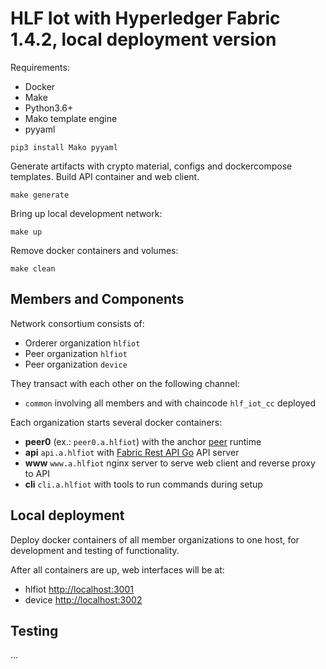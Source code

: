 # HLF Iot with Hyperledger Fabric 1.4.2, local deployment version

Requirements:
- Docker
- Make
- Python3.6+
- Mako template engine
- pyyaml

```
pip3 install Mako pyyaml
```

Generate artifacts with crypto material, configs and dockercompose templates.
Build API container and web client.
```
make generate
```

Bring up local development network:
```
make up
```

Remove docker containers and volumes:
```
make clean
```


## Members and Components

Network consortium consists of:

- Orderer organization `hlfiot`
- Peer organization `hlfiot` 
- Peer organization `device` 

They transact with each other on the following channel:
- `common` involving all members and with chaincode `hlf_iot_cc` deployed

Each organization starts several docker containers:

- **peer0** (ex.: `peer0.a.hlfiot`) with the anchor [peer](https://github.com/hyperledger/fabric/tree/release/peer) runtime
- **api** `api.a.hlfiot` with [Fabric Rest API Go](https://gitlab.altoros.com/intprojects/fabric-rest-api-go) API server
- **www** `www.a.hlfiot` nginx server to serve web client and reverse proxy to API
- **cli** `cli.a.hlfiot` with tools to run commands during setup

## Local deployment

Deploy docker containers of all member organizations to one host, for development and testing of functionality. 

After all containers are up, web interfaces will be at:

- hlfiot [http://localhost:3001](http://localhost:3001/)
- device [http://localhost:3002](http://localhost:3002/)

## Testing

...
